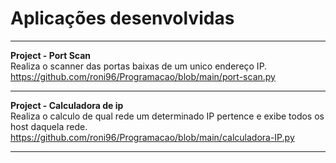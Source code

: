 # Aplicações desenvolvidas

---
**Project - Port Scan** <br>
Realiza o scanner das portas baixas de um unico endereço IP. <br>
https://github.com/roni96/Programacao/blob/main/port-scan.py

---
**Project - Calculadora de ip** <br>
Realiza o calculo de qual rede um determinado IP pertence e exibe todos os host daquela rede. <br>
https://github.com/roni96/Programacao/blob/main/calculadora-IP.py

---
